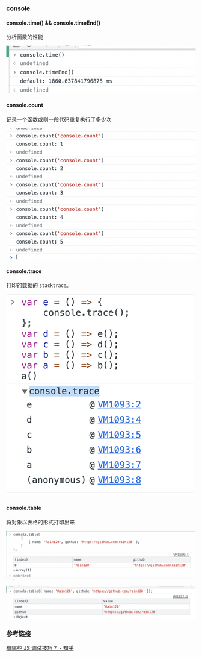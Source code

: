 ### console

#### console.time() && console.timeEnd()

分析函数的性能

![console-time.png](./images/console-time.png)

#### console.count

记录一个函数或则一段代码重复执行了多少次

![console-count.png](./images/console-count.png)

#### console.trace

打印的数据的 `stacktrace`。

![console.trace.png](./images/console.trace.png)

#### console.table

将对象以表格的形式打印出来

![console.table.png](./images/console.table.png)

![console.table.obj.png](./images/console.table.obj.png)

### 参考链接

[有哪些 JS 调试技巧？ - 知乎]( https://www.zhihu.com/question/20260762)

